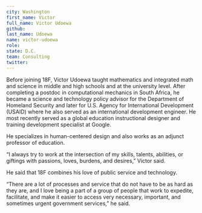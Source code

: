 ```yaml
---
city: Washington
first_name: Victor
full_name: Victor Udoewa
github: 
last_name: Udoewa
name: victor-udoewa
role: 
state: D.C.
team: Consulting
twitter: 
---
```


Before joining 18F, Victor Udoewa taught mathematics and integrated math and science in middle and high schools and at the university level. After completing a postdoc in computational mechanics in South Africa, he became a science and technology policy advisor for the Department of Homeland Security and later for U.S. Agency for International Development (USAID) where he also served as an international development engineer. He most recently served as a global education instructional designer and training development specialist at Google. 

He specializes in human-centered design and also works as an adjunct professor of education.

“I always try to work at the intersection of my skills, talents, abilities, or giftings with passions, loves, burdens, and desires,” Victor said. 

He said that 18F combines his love of public service and technology.

“There are a lot of processes and service that do not have to be as hard as they are, and I love being a part of a group of people that work to expedite, facilitate, and make it easier to access very necessary, important, and sometimes urgent government services,” he said.
